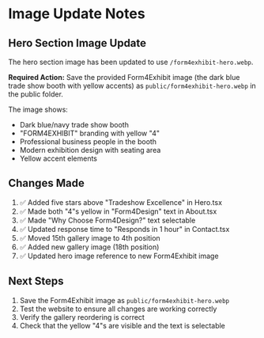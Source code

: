 # Image Update Notes

## Hero Section Image Update

The hero section image has been updated to use `/form4exhibit-hero.webp`.

**Required Action:**
Save the provided Form4Exhibit image (the dark blue trade show booth with yellow accents) as `public/form4exhibit-hero.webp` in the public folder.

The image shows:
- Dark blue/navy trade show booth
- "FORM4EXHIBIT" branding with yellow "4"
- Professional business people in the booth
- Modern exhibition design with seating area
- Yellow accent elements

## Changes Made

1. ✅ Added five stars above "Tradeshow Excellence" in Hero.tsx
2. ✅ Made both "4"s yellow in "Form4Design" text in About.tsx
3. ✅ Made "Why Choose Form4Design?" text selectable
4. ✅ Updated response time to "Responds in 1 hour" in Contact.tsx
5. ✅ Moved 15th gallery image to 4th position
6. ✅ Added new gallery image (18th position)
7. ✅ Updated hero image reference to new Form4Exhibit image

## Next Steps

1. Save the Form4Exhibit image as `public/form4exhibit-hero.webp`
2. Test the website to ensure all changes are working correctly
3. Verify the gallery reordering is correct
4. Check that the yellow "4"s are visible and the text is selectable
